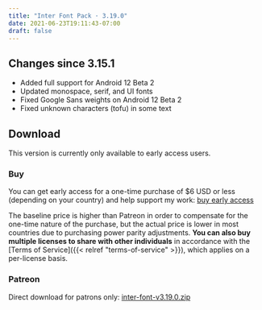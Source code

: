 ```yaml
---
title: "Inter Font Pack · 3.19.0"
date: 2021-06-23T19:11:43-07:00
draft: false
---
```


## Changes since 3.15.1

- Added full support for Android 12 Beta 2
- Updated monospace, serif, and UI fonts
- Fixed Google Sans weights on Android 12 Beta 2
- Fixed unknown characters (tofu) in some text

## Download

This version is currently only available to early access users.

### Buy

You can get early access for a one-time purchase of $6 USD or less (depending on your country) and help support my work: [buy early access](https://patreon.kdrag0n.dev/buy/exclusive/inter-font-v3.19.0.zip)

The baseline price is higher than Patreon in order to compensate for the one-time nature of the purchase, but the actual price is lower in most countries due to purchasing power parity adjustments. **You can also buy multiple licenses to share with other individuals** in accordance with the [Terms of Service]({{< relref "terms-of-service" >}}), which applies on a per-license basis.

### Patreon

Direct download for patrons only: [inter-font-v3.19.0.zip](https://patreon.kdrag0n.dev/exclusive/inter-font-v3.19.0.zip)
